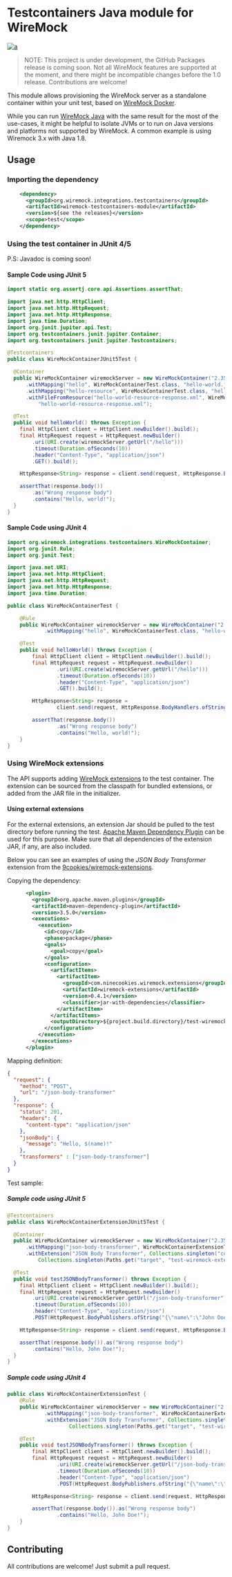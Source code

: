 # Testcontainers Java module for WireMock

[![a](https://img.shields.io/badge/slack-slack.wiremock.org-brightgreen?style=flat&logo=slack)](https://slack.wiremock.org/)

> NOTE: This project is under development, the GitHub Packages release is coming soon.
> Not all WireMock features are supported at the moment,
> and there might be incompatible changes before the 1.0 release.
> Contributions are welcome!

This module allows provisioning the WireMock server 
as a standalone container
within your unit test, based on [WireMock Docker](https://github.com/wiremock/wiremock-docker).

While you can run [WireMock Java](https://github.com/wiremock/wiremock)
with the same result for the most of the use-cases,
it might be helpful to isolate JVMs or to run on 
Java versions and platforms not supported by WireMock.
A common example is using Wiremock 3.x with Java 1.8.

## Usage

### Importing the dependency

```xml
    <dependency>
      <groupId>org.wiremock.integrations.testcontainers</groupId>
      <artifactId>wiremock-testcontainers-module</artifactId>
      <version>${see the releases}</version>
      <scope>test</scope>
    </dependency>
```

### Using the test container in JUnit 4/5

P.S: Javadoc is coming soon!

#### Sample Code using JUnit 5

```java
import static org.assertj.core.api.Assertions.assertThat;

import java.net.http.HttpClient;
import java.net.http.HttpRequest;
import java.net.http.HttpResponse;
import java.time.Duration;
import org.junit.jupiter.api.Test;
import org.testcontainers.junit.jupiter.Container;
import org.testcontainers.junit.jupiter.Testcontainers;

@Testcontainers
public class WireMockContainerJUnit5Test {

  @Container
  public WireMockContainer wiremockServer = new WireMockContainer("2.35.0")
      .withMapping("hello", WireMockContainerTest.class, "hello-world.json")
      .withMapping("hello-resource", WireMockContainerTest.class, "hello-world-resource.json")
      .withFileFromResource("hello-world-resource-response.xml", WireMockContainerTest.class,
          "hello-world-resource-response.xml");

  @Test
  public void helloWorld() throws Exception {
    final HttpClient client = HttpClient.newBuilder().build();
    final HttpRequest request = HttpRequest.newBuilder()
        .uri(URI.create(wiremockServer.getUrl("/hello")))
        .timeout(Duration.ofSeconds(10))
        .header("Content-Type", "application/json")
        .GET().build();

    HttpResponse<String> response = client.send(request, HttpResponse.BodyHandlers.ofString());

    assertThat(response.body())
        .as("Wrong response body")
        .contains("Hello, world!");
  }
}
```

#### Sample Code using JUnit 4

```java
import org.wiremock.integrations.testcontainers.WireMockContainer;
import org.junit.Rule;
import org.junit.Test;

import java.net.URI;
import java.net.http.HttpClient;
import java.net.http.HttpRequest;
import java.net.http.HttpResponse;
import java.time.Duration;

public class WireMockContainerTest {

    @Rule
    public WireMockContainer wiremockServer = new WireMockContainer("2.35.0")
            .withMapping("hello", WireMockContainerTest.class, "hello-world.json");

    @Test
    public void helloWorld() throws Exception {
        final HttpClient client = HttpClient.newBuilder().build();
        final HttpRequest request = HttpRequest.newBuilder()
                .uri(URI.create(wiremockServer.getUrl("/hello")))
                .timeout(Duration.ofSeconds(10))
                .header("Content-Type", "application/json")
                .GET().build();

        HttpResponse<String> response =
                client.send(request, HttpResponse.BodyHandlers.ofString());

        assertThat(response.body())
                .as("Wrong response body")
                .contains("Hello, world!");
    }
}
```

### Using WireMock extensions

The API supports adding [WireMock extensions](https://wiremock.org/docs/extending-wiremock/)
to the test container.
The extension can be sourced from the classpath for bundled extensions,
or added from the JAR file in the initializer.

#### Using external extensions

For the external extensions,
an extension Jar should be pulled to the test directory before running the test.
[Apache Maven Dependency Plugin](https://maven.apache.org/plugins/maven-dependency-plugin/) can be used for this purpose.
Make sure that all dependencies of the extension JAR, if any,
are also included.

Below you can see an examples of using the _JSON Body Transformer_ extension
from the [9cookies/wiremock-extensions](https://github.com/9cookies/wiremock-extensions).

Copying the dependency:

```xml
      <plugin>
        <groupId>org.apache.maven.plugins</groupId>
        <artifactId>maven-dependency-plugin</artifactId>
        <version>3.5.0</version>
        <executions>
          <execution>
            <id>copy</id>
            <phase>package</phase>
            <goals>
              <goal>copy</goal>
            </goals>
            <configuration>
              <artifactItems>
                <artifactItem>
                  <groupId>com.ninecookies.wiremock.extensions</groupId>
                  <artifactId>wiremock-extensions</artifactId>
                  <version>0.4.1</version>
                  <classifier>jar-with-dependencies</classifier>
                </artifactItem>
              </artifactItems>
              <outputDirectory>${project.build.directory}/test-wiremock-extension</outputDirectory>
            </configuration>
          </execution>
        </executions>
      </plugin>
```

Mapping definition:

```json
{
  "request": {
    "method": "POST",
    "url": "/json-body-transformer"
  },
  "response": {
    "status": 201,
    "headers": {
      "content-type": "application/json"
    },
    "jsonBody": {
      "message": "Hello, $(name)!"
    },
    "transformers" : ["json-body-transformer"]
  }
}
```

Test sample:

##### Sample code using JUnit 5

```java
@Testcontainers
public class WireMockContainerExtensionJUnit5Test {

  @Container
  public WireMockContainer wiremockServer = new WireMockContainer("2.35.0")
      .withMapping("json-body-transformer", WireMockContainerExtensionTest.class, "json-body-transformer.json")
      .withExtension("JSON Body Transformer", Collections.singleton("com.ninecookies.wiremock.extensions.JsonBodyTransformer"),
          Collections.singleton(Paths.get("target", "test-wiremock-extension", "9cookies-wiremock-extensions.jar").toFile()));

  @Test
  public void testJSONBodyTransformer() throws Exception {
    final HttpClient client = HttpClient.newBuilder().build();
    final HttpRequest request = HttpRequest.newBuilder()
        .uri(URI.create(wiremockServer.getUrl("/json-body-transformer")))
        .timeout(Duration.ofSeconds(10))
        .header("Content-Type", "application/json")
        .POST(HttpRequest.BodyPublishers.ofString("{\"name\":\"John Doe\"}")).build();

    HttpResponse<String> response = client.send(request, HttpResponse.BodyHandlers.ofString());

    assertThat(response.body()).as("Wrong response body")
        .contains("Hello, John Doe!");
  }
}
```

##### Sample code using JUnit 4

```java
public class WireMockContainerExtensionTest {
    @Rule
    public WireMockContainer wiremockServer = new WireMockContainer("2.35.0")
            .withMapping("json-body-transformer", WireMockContainerExtensionTest.class, "json-body-transformer.json")
            .withExtension("JSON Body Transformer", Collections.singleton("com.ninecookies.wiremock.extensions.JsonBodyTransformer"),
                    Collections.singleton(Paths.get("target", "test-wiremock-extension", "9cookies-wiremock-extensions.jar").toFile()));

    @Test
    public void testJSONBodyTransformer() throws Exception {
        final HttpClient client = HttpClient.newBuilder().build();
        final HttpRequest request = HttpRequest.newBuilder()
                .uri(URI.create(wiremockServer.getUrl("/json-body-transformer")))
                .timeout(Duration.ofSeconds(10))
                .header("Content-Type", "application/json")
                .POST(HttpRequest.BodyPublishers.ofString("{\"name\":\"John Doe\"}")).build();

        HttpResponse<String> response = client.send(request, HttpResponse.BodyHandlers.ofString());

        assertThat(response.body()).as("Wrong response body")
                .contains("Hello, John Doe!");
    }
}
```

## Contributing

All contributions are welcome!
Just submit a pull request.

